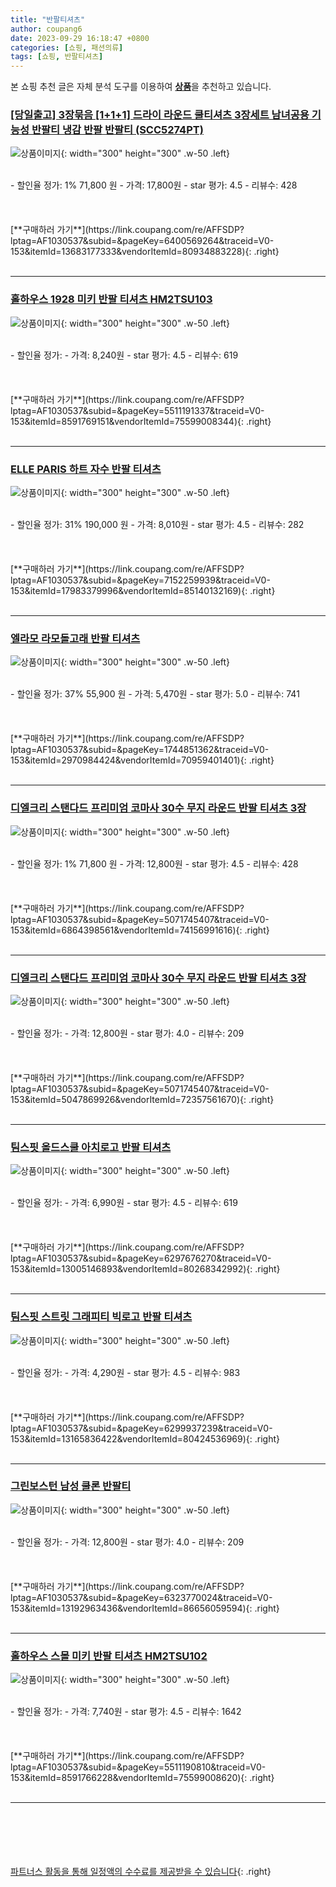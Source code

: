 ```yaml
---
title: "반팔티셔츠"
author: coupang6
date: 2023-09-29 16:18:47 +0800
categories: [쇼핑, 패션의류]
tags: [쇼핑, 반팔티셔츠]
---
```


본 쇼핑 추천 글은 자체 분석 도구를 이용하여 [**상품**](https://link.coupang.com/a/bao1ui)을 추천하고 있습니다.

### [[당일출고] 3장묶음 [1+1+1] 드라이 라운드 쿨티셔츠 3장세트 남녀공용 기능성 반팔티 냉감 반팔 반팔티 (SCC5274PT)](https://link.coupang.com/re/AFFSDP?lptag=AF1030537&subid=&pageKey=6400569264&traceid=V0-153&itemId=13683177333&vendorItemId=80934883228)

![상품이미지](https://thumbnail8.coupangcdn.com/thumbnails/remote/230x230ex/image/vendor_inventory/4014/c6bd7d0f4d38700aa45f483235583a6ff4fed63887b6b6a17abb4509de07.jpg){: width="300" height="300" .w-50 .left}


<br>
- 할인율 정가: 1%  71,800   원
- 가격: 17,800원
- star 평가: 4.5
- 리뷰수: 428
<br>
<br>
<br>
<br>
[**구매하러 가기**](https://link.coupang.com/re/AFFSDP?lptag=AF1030537&subid=&pageKey=6400569264&traceid=V0-153&itemId=13683177333&vendorItemId=80934883228){: .right}
<br>
<br>

---

### [홀하우스 1928 미키 반팔 티셔츠 HM2TSU103](https://link.coupang.com/re/AFFSDP?lptag=AF1030537&subid=&pageKey=5511191337&traceid=V0-153&itemId=8591769151&vendorItemId=75599008344)

![상품이미지](https://thumbnail10.coupangcdn.com/thumbnails/remote/230x230ex/image/retail/images/41548968917420-ccd9de10-e80c-4b98-b342-357898afb48c.jpg){: width="300" height="300" .w-50 .left}


<br>
- 할인율 정가: 
- 가격: 8,240원
- star 평가: 4.5
- 리뷰수: 619
<br>
<br>
<br>
<br>
[**구매하러 가기**](https://link.coupang.com/re/AFFSDP?lptag=AF1030537&subid=&pageKey=5511191337&traceid=V0-153&itemId=8591769151&vendorItemId=75599008344){: .right}
<br>
<br>

---

### [ELLE PARIS 하트 자수 반팔 티셔츠](https://link.coupang.com/re/AFFSDP?lptag=AF1030537&subid=&pageKey=7152259939&traceid=V0-153&itemId=17983379996&vendorItemId=85140132169)

![상품이미지](https://thumbnail8.coupangcdn.com/thumbnails/remote/230x230ex/image/retail/images/7372391332846879-396f7df2-b420-4b33-8d10-4bfcc6db68de.jpg){: width="300" height="300" .w-50 .left}


<br>
- 할인율 정가: 31%  190,000   원
- 가격: 8,010원
- star 평가: 4.5
- 리뷰수: 282
<br>
<br>
<br>
<br>
[**구매하러 가기**](https://link.coupang.com/re/AFFSDP?lptag=AF1030537&subid=&pageKey=7152259939&traceid=V0-153&itemId=17983379996&vendorItemId=85140132169){: .right}
<br>
<br>

---

### [엘라모 라모돌고래 반팔 티셔츠](https://link.coupang.com/re/AFFSDP?lptag=AF1030537&subid=&pageKey=1744851362&traceid=V0-153&itemId=2970984424&vendorItemId=70959401401)

![상품이미지](https://thumbnail10.coupangcdn.com/thumbnails/remote/230x230ex/image/retail/images/2020/06/24/17/0/b6db37ef-61fd-4f0c-97cf-d4d1358048bf.jpg){: width="300" height="300" .w-50 .left}


<br>
- 할인율 정가: 37%  55,900   원
- 가격: 5,470원
- star 평가: 5.0
- 리뷰수: 741
<br>
<br>
<br>
<br>
[**구매하러 가기**](https://link.coupang.com/re/AFFSDP?lptag=AF1030537&subid=&pageKey=1744851362&traceid=V0-153&itemId=2970984424&vendorItemId=70959401401){: .right}
<br>
<br>

---

### [디엘크리 스탠다드 프리미엄 코마사 30수 무지 라운드 반팔 티셔츠 3장](https://link.coupang.com/re/AFFSDP?lptag=AF1030537&subid=&pageKey=5071745407&traceid=V0-153&itemId=6864398561&vendorItemId=74156991616)

![상품이미지](https://thumbnail9.coupangcdn.com/thumbnails/remote/230x230ex/image/retail/images/3663234029476406-cefea338-ec7b-4951-a6b2-3294e8f1fb12.jpg){: width="300" height="300" .w-50 .left}


<br>
- 할인율 정가: 1%  71,800   원
- 가격: 12,800원
- star 평가: 4.5
- 리뷰수: 428
<br>
<br>
<br>
<br>
[**구매하러 가기**](https://link.coupang.com/re/AFFSDP?lptag=AF1030537&subid=&pageKey=5071745407&traceid=V0-153&itemId=6864398561&vendorItemId=74156991616){: .right}
<br>
<br>

---

### [디엘크리 스탠다드 프리미엄 코마사 30수 무지 라운드 반팔 티셔츠 3장](https://link.coupang.com/re/AFFSDP?lptag=AF1030537&subid=&pageKey=5071745407&traceid=V0-153&itemId=5047869926&vendorItemId=72357561670)

![상품이미지](https://thumbnail7.coupangcdn.com/thumbnails/remote/230x230ex/image/retail/images/3663234342427263-29d7d253-e247-4ac7-b1dd-37f6e99fe9ce.jpg){: width="300" height="300" .w-50 .left}


<br>
- 할인율 정가: 
- 가격: 12,800원
- star 평가: 4.0
- 리뷰수: 209
<br>
<br>
<br>
<br>
[**구매하러 가기**](https://link.coupang.com/re/AFFSDP?lptag=AF1030537&subid=&pageKey=5071745407&traceid=V0-153&itemId=5047869926&vendorItemId=72357561670){: .right}
<br>
<br>

---

### [팀스핏 올드스쿨 아치로고 반팔 티셔츠](https://link.coupang.com/re/AFFSDP?lptag=AF1030537&subid=&pageKey=6297676270&traceid=V0-153&itemId=13005146893&vendorItemId=80268342992)

![상품이미지](https://thumbnail6.coupangcdn.com/thumbnails/remote/230x230ex/image/rs_quotation_api/ocbquuw2/706721d4d15b4220b06339ea406534dc.jpg){: width="300" height="300" .w-50 .left}


<br>
- 할인율 정가: 
- 가격: 6,990원
- star 평가: 4.5
- 리뷰수: 619
<br>
<br>
<br>
<br>
[**구매하러 가기**](https://link.coupang.com/re/AFFSDP?lptag=AF1030537&subid=&pageKey=6297676270&traceid=V0-153&itemId=13005146893&vendorItemId=80268342992){: .right}
<br>
<br>

---

### [팀스핏 스트릿 그래피티 빅로고 반팔 티셔츠](https://link.coupang.com/re/AFFSDP?lptag=AF1030537&subid=&pageKey=6299937239&traceid=V0-153&itemId=13165836422&vendorItemId=80424536969)

![상품이미지](https://thumbnail9.coupangcdn.com/thumbnails/remote/230x230ex/image/rs_quotation_api/lsejpzym/bf0b446e86eb4c2785663c2064096222.jpg){: width="300" height="300" .w-50 .left}


<br>
- 할인율 정가: 
- 가격: 4,290원
- star 평가: 4.5
- 리뷰수: 983
<br>
<br>
<br>
<br>
[**구매하러 가기**](https://link.coupang.com/re/AFFSDP?lptag=AF1030537&subid=&pageKey=6299937239&traceid=V0-153&itemId=13165836422&vendorItemId=80424536969){: .right}
<br>
<br>

---

### [그린보스턴 남성 쿨론 반팔티](https://link.coupang.com/re/AFFSDP?lptag=AF1030537&subid=&pageKey=6323770024&traceid=V0-153&itemId=13192963436&vendorItemId=86656059594)

![상품이미지](https://thumbnail10.coupangcdn.com/thumbnails/remote/230x230ex/image/vendor_inventory/ffb9/4cad85d9171206f6e6582e84e4a5855037be6683e9e90fbd3398a4bbc039.jpg){: width="300" height="300" .w-50 .left}


<br>
- 할인율 정가: 
- 가격: 12,800원
- star 평가: 4.0
- 리뷰수: 209
<br>
<br>
<br>
<br>
[**구매하러 가기**](https://link.coupang.com/re/AFFSDP?lptag=AF1030537&subid=&pageKey=6323770024&traceid=V0-153&itemId=13192963436&vendorItemId=86656059594){: .right}
<br>
<br>

---

### [홀하우스 스몰 미키 반팔 티셔츠 HM2TSU102](https://link.coupang.com/re/AFFSDP?lptag=AF1030537&subid=&pageKey=5511190810&traceid=V0-153&itemId=8591766228&vendorItemId=75599008620)

![상품이미지](https://thumbnail9.coupangcdn.com/thumbnails/remote/230x230ex/image/retail/images/39581244203121-d4c4db3f-1ecd-4231-864b-782121d906c1.jpg){: width="300" height="300" .w-50 .left}


<br>
- 할인율 정가: 
- 가격: 7,740원
- star 평가: 4.5
- 리뷰수: 1642
<br>
<br>
<br>
<br>
[**구매하러 가기**](https://link.coupang.com/re/AFFSDP?lptag=AF1030537&subid=&pageKey=5511190810&traceid=V0-153&itemId=8591766228&vendorItemId=75599008620){: .right}
<br>
<br>

---
<br><br><br><br><br> [파트너스 활동을 통해 일정액의 수수료를 제공받을 수 있습니다](https://link.coupang.com/a/bao1ui){: .right}